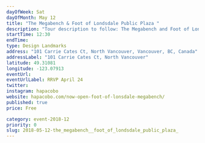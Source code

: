 ```yaml
---
dayOfWeek: Sat
dayOfMonth: May 12
title: "The Megabench & Foot of Londsdale Public Plaza "
description: "Tour description to follow: The Megabench and Foot of Lonsdale Public Plaza by Hapa Collaborative. Hapa is a landscape architecture and urban design practice established with placemaking, attentiveness and collaboration in mind."
startTime: 12:30
endTime: 
type: Design Landmarks
address: "101 Carrie Cates Ct, North Vancouver, Vancouver, BC, Canada"
addressLabel: "101 Carrie Cates Ct, North Vancouver"
latitude: 49.31081
longitude: -123.07913
eventUrl: 
eventUrlLabel: RRVP April 24
twitter: 
instagram: hapacobo
website: hapacobo.com/now-open-foot-of-lonsdale-megabench/
published: true
price: Free

category: event-2018-12
priority: 0
slug: 2018-05-12-the_megabench__foot_of_londsdale_public_plaza_
---
```

